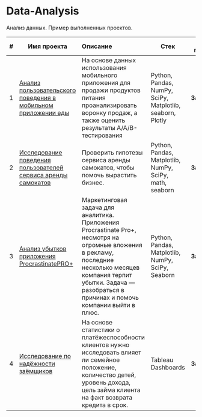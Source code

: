 # Data-Analysis
Анализ данных. Пример выполненных проектов.

|**#**|**Имя проекта**|**Описание**|**Стек** |**Статус проекта**|
|-|-|:-|-|:-:|
|1|[Анализ пользовательского поведения в мобильном приложении еды](https://github.com/Ezekiel-Konrad/Data-Analysis/blob/main/A_A_B_test_%D1%81ustomer_behavior_food_app/A_A_B_test_%D1%81ustomer_behavior.ipynb)|На основе данных использования мобильного приложения для продажи продуктов питания проанализировать воронку продаж, а также оценить результаты A/A/B-тестирования|Python, Pandas, NumPy, SciPy, Matplotlib, seaborn, Plotly|**Завершён**|
|2|[Исследование поведения пользователей сервиса аренды самокатов](https://github.com/Ezekiel-Konrad/Data-Analysis/blob/main/A_B_test_business_scooter_rental/A_B_test_business%20scooter_rental.ipynb)|Проверить гипотезы сервиса аренды самокатов, чтобы помочь вырастить бизнес.|Python, Pandas, Matplotlib, NumPy, SciPy, math, seaborn|**Завершён**|
|3|[Анализ убытков приложения ProcrastinatePRO+](https://github.com/Ezekiel-Konrad/Data-Analysis/blob/main/Analysis_of_business_indicators/Analysis_of_business_indicators.ipynb)| Маркетинговая задача для аналитика. Приложения Procrastinate Pro+, несмотря на огромные вложения в рекламу, последние несколько месяцев компания терпит убытки. Задача — разобраться в причинах и помочь компании выйти в плюс.|Python, Pandas, Matplotlib, NumPy, SciPy, Seaborn|**Завершён**|
|4|[Исследование по надёжности заёмщиков](https://github.com/Ezekiel-Konrad/Data-Analysis/blob/main/Tableau/README.md)|На основе статистики о платёжеспособности клиентов нужно исследовать влияет ли семейное положение, количество детей, уровень дохода, цель займа клиента на факт возврата кредита в срок.|Tableau Dashboards|**Завершён**|
